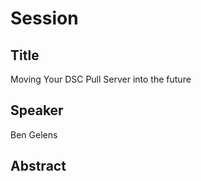 # Session

## Title

Moving Your DSC Pull Server into the future

## Speaker

Ben Gelens

## Abstract